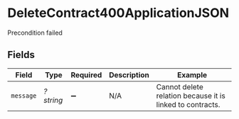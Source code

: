 # DeleteContract400ApplicationJSON

Precondition failed


## Fields

| Field                                                     | Type                                                      | Required                                                  | Description                                               | Example                                                   |
| --------------------------------------------------------- | --------------------------------------------------------- | --------------------------------------------------------- | --------------------------------------------------------- | --------------------------------------------------------- |
| `message`                                                 | *?string*                                                 | :heavy_minus_sign:                                        | N/A                                                       | Cannot delete relation because it is linked to contracts. |